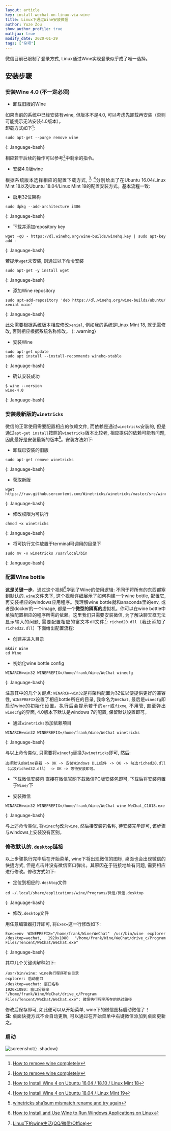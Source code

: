 ```yaml
---
layout: article
key: install-wechat-on-linux-via-wine
title: Linux下通过Wine安装微信
author: Yuze Zou
show_author_profile: true
mathjax: true
modify_date: 2020-01-29
tags: ["杂项"]
---
```


微信目前已限制了登录方式, Linux通过Wine实现登录似乎成了唯一选择。<!--more-->

<div style="margin: 0 auto;" align="justify" markdown="1">

## 安装步骤

### 安装Wine 4.0 (不一定必须)

- 卸载旧版的Wine

如果当前的系统中已经安装有wine, 但版本不是4.0, 可以考虑先卸载再安装（否则可能提示无法安装4.0版本）。  
卸载方式如下[^4]: 

```
sudo apt-get --purge remove wine
```
{: .language-bash}

相应若干后续的操作可以参考[^4]中剩余的指令。

- 安装4.0版wine

根据系统版本选择相应的配置下载方式, [^5]<sup>, </sup>[^6]分别给出了在Ubuntu 16.04/Linux Mint 18以及Ubuntu 18.04/Linux Mint 19的配置安装方式。基本流程一致: 

- 启用32位架构

```
sudo dpkg --add-architecture i386
```
{: .language-bash}

- 下载并添加repository key

```
wget -qO - https://dl.winehq.org/wine-builds/winehq.key | sudo apt-key add -
```
{: .language-bash}

若提示`wget`未安装, 则通过以下命令安装

```
sudo apt-get -y install wget
```
{: .language-bash}

- 添加Wine repository

```
sudo apt-add-repository 'deb https://dl.winehq.org/wine-builds/ubuntu/ xenial main'
```
{: .language-bash}

此处需要根据系统版本相应修改`xenial`, 例如我的系统是Linux Mint 18, 就无需修改, 否则相应根据系统名称修改。
{: .warning}

- 安装Wine

```
sudo apt-get update
sudo apt install --install-recommends winehq-stable
```
{: .language-bash}

- 确认安装成功

```
$ wine --version
wine-4.0
```
{: .language-bash}

### 安装最新版的`winetricks`

微信的正常使用需要配置相应的依赖文件, 而依赖是通过`winetricks`安装的, 但是通过`apt-get install`按照的`winetricks`版本比较老, 相应提供的依赖可能有问题, 因此最好是安装最新的版本[^3]。安装方法如下: 

- 卸载已安装的旧版

```
sudo apt-get remove winetricks
```
{: .language-bash}

- 获取新版

```
wget  https://raw.githubusercontent.com/Winetricks/winetricks/master/src/winetricks
```
{: .language-bash}

- 修改权限为可执行

```
chmod +x winetricks
```
{: .language-bash}

- 将可执行文件放置于terminal可调用的目录下

```
sudo mv -v winetricks /usr/local/bin
```
{: .language-bash}

### 配置Wine bottle

**这是关键一步**。通过这个视频[^2]学到了Wine的使用逻辑: 不同于将所有的东西都塞到默认的`.wine`文件夹下, 这个视频详细展示了如何构建一个wine bottle, 配置它, 再安装相应的windows应用程序。我理解wine bottle就和anaconda里的env, 或者是docker的一个image, 都是一个**微型的隔离的**虚拟机。你可以在wine bottle中单独配置相应的程序所需的依赖。这里我们只需要安装微信, 为了解决聊天框无法显示输入的问题, 需要配置相应的富文本dll文件[^1]: `riched20.dll`（我还添加了`riched32.dll`）下面给出配置流程:  

- 创建并进入目录

```
mkdir Wine
cd Wine
```
- 初始化wine bottle config

```
WINARCH=win32 WINEPREFIX=/home/frank/Wine/WeChat winecfg
```
{: .language-bash}

注意其中的几个关键点: `WINARCH=win32`是将架构配置为32位以便提供更好的兼容性, `WINEPREFIX`设置了相应bottle所在的目录, 我命名为`WeChat`, 最后是`winecfg`即启动wine的初始化设置。执行后会提示若干的`err`或`fixme`, 不用管, 直至弹出`winecfg`的界面, 4.0版本下默认是windows 7的配置, 保留默认设置即可。  

- 通过`winetricks`添加依赖项目

```
WINARCH=win32 WINEPREFIX=/home/frank/Wine/WeChat winetricks
```
{: .language-bash}

与以上命令类似, 只需要将`winecfg`替换为`winetricks`即可, 然后: 

~~~
选择默认的Wine容器 -> OK -> 安装Windows DLL组件 -> OK -> 勾选riched20.dll（以及riched32.dll） -> OK -> 等待安装即可。  
~~~

- 下载微信安装包
直接在微信官网下载微信PC版安装包即可, 下载后将安装包置于`Wine/`下  

- 安装微信

```
WINARCH=win32 WINEPREFIX=/home/frank/Wine/WeChat wine WeChat_C1018.exe
```
{: .language-bash}

与上述命令类似, 将`winecfg`改为`wine`, 然后接安装包名称, 待安装完毕即可, 该步骤与windows上安装没有区别。

### 修改默认的`.desktop`链接

以上步骤执行完毕后在开始菜单, wine下将出现微信的图标, 桌面也会出现微信的快捷方式, 但是点击并没有微信窗口弹出。其原因在于链接地址有问题, 需要相应进行修改。修改方式如下:  

- 定位到相应的`.desktop`文件

```
cd ~/.local/share/applications/wine/Programs/微信/微信.desktop
```
{: .language-bash}

- 修改`.desktop`文件

用任意编辑器打开即可, 将`Exec=`这一行修改如下:  
```
Exec=env WINEPREFIX="/home/frank/Wine/WeChat" /usr/bin/wine explorer /desktop=wechat, 1920x1080 "/home/frank/Wine/WeChat/drive_c/Program Files/Tencent/WeChat/WeChat.exe"
```
{: .language-bash}

其中几个关键词解释如下:

~~~
/usr/bin/wine: wine执行程序所在目录
explorer: 启动窗口
/desktop=wechat: 窗口名称
1920x1080: 窗口分辨率
"/home/frank/Wine/WeChat/drive_c/Program Files/Tencent/WeChat/WeChat.exe": 微信执行程序所在的绝对路径
~~~

修改后保存即可, 如此便可以从开始菜单, wine下的微信图标启动微信了！  
**注**: 桌面快捷方式不会自动更新, 可以通过在开始菜单中右键微信添加到桌面更新之。

### 启动

![screenshot](https://img.be-my-only.xyz/install-wechat-on-linux-via-wine.jpg){: .shadow}

</div>

[^1]: [Linux下的wine生活(QQ/微信/Office)](https://www.cnblogs.com/makefile/p/wine-life.html)  
[^2]: [How to Install and Use Wine to Run Windows Applications on Linux](https://www.youtube.com/watch?v=RmOdA5GeSqs)
[^3]: [winetricks sha1sum mismatch rename and try again](https://askubuntu.com/a/750333)
[^4]: [How to remove wine completely](https://askubuntu.com/a/126745)
[^5]: [How to Install Wine 4 on Ubuntu 16.04 / 18.10 / Linux Mint 18](https://computingforgeeks.com/how-to-install-wine-4-on-ubuntu-16-04-18-10-linux-mint-18/)
[^6]: [How to Install Wine 4 on Ubuntu 18.04 / Linux Mint 19](https://computingforgeeks.com/how-to-install-wine-4-on-ubuntu-18-04-linux-mint-19/)